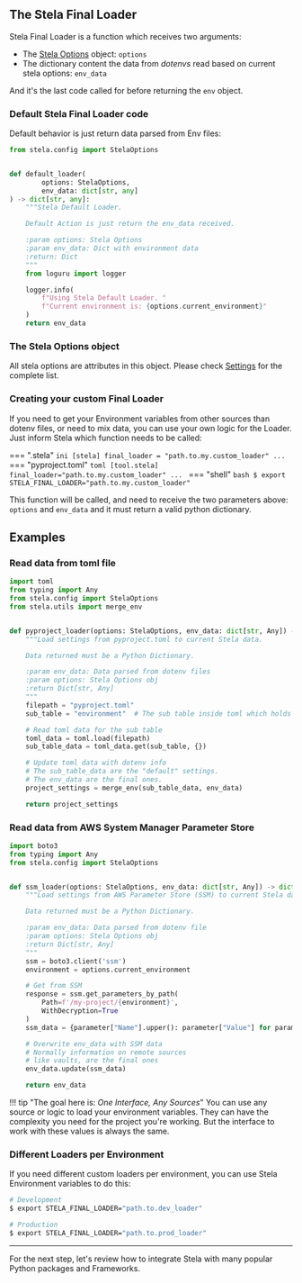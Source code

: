 ## The Stela Final Loader

Stela Final Loader is a function which receives two arguments:

* The [Stela Options](settings.md) object: `options`
* The dictionary content the data from _dotenvs_ read based on current stela options: `env_data`

And it's the last code called for before returning the `env` object.

### Default Stela Final Loader code

Default behavior is just return data parsed from Env files:

```python
from stela.config import StelaOptions


def default_loader(
        options: StelaOptions,
        env_data: dict[str, any]
) -> dict[str, any]:
    """Stela Default Loader.

    Default Action is just return the env_data received.

    :param options: Stela Options
    :param env_data: Dict with environment data
    :return: Dict
    """
    from loguru import logger

    logger.info(
        f"Using Stela Default Loader. "
        f"Current environment is: {options.current_environment}"
    )
    return env_data
```

### The Stela Options object

All stela options are attributes in this object. Please check [Settings](settings.md) for the complete list.

### Creating your custom Final Loader

If you need to get your Environment variables from other sources than dotenv files, or need to mix data, you can use your
own logic for the Loader. Just inform Stela which function needs to be called:

=== ".stela"
    ```ini
    [stela]
    final_loader = "path.to.my.custom_loader"
    ...
    ```
=== "pyproject.toml"
    ```toml
    [tool.stela]
    final_loader="path.to.my.custom_loader"
    ...
    ```
=== "shell"
    ```bash
    $ export STELA_FINAL_LOADER="path.to.my.custom_loader"
    ```

This function will be called, and need to receive the two parameters above: `options` and `env_data` and it must return
a valid python dictionary.

## Examples

### Read data from toml file

```python
import toml
from typing import Any
from stela.config import StelaOptions
from stela.utils import merge_env


def pyproject_loader(options: StelaOptions, env_data: dict[str, Any]) -> dict[str, Any]:
    """Load settings from pyproject.toml to current Stela data.

    Data returned must be a Python Dictionary.

    :param env_data: Data parsed from dotenv files
    :param options: Stela Options obj
    :return Dict[str, Any]
    """
    filepath = "pyproject.toml"
    sub_table = "environment"  # The sub table inside toml which holds your settings

    # Read toml data for the sub table
    toml_data = toml.load(filepath)
    sub_table_data = toml_data.get(sub_table, {})

    # Update toml data with dotenv info
    # The sub_table_data are the "default" settings.
    # The env_data are the final ones.
    project_settings = merge_env(sub_table_data, env_data)

    return project_settings
```

### Read data from AWS System Manager Parameter Store

```python
import boto3
from typing import Any
from stela.config import StelaOptions


def ssm_loader(options: StelaOptions, env_data: dict[str, Any]) -> dict[str, Any]:
    """Load settings from AWS Parameter Store (SSM) to current Stela data.

    Data returned must be a Python Dictionary.

    :param env_data: Data parsed from dotenv file
    :param options: Stela Options obj
    :return Dict[str, Any]
    """
    ssm = boto3.client('ssm')
    environment = options.current_environment

    # Get from SSM
    response = ssm.get_parameters_by_path(
        Path=f'/my-project/{environment}',
        WithDecryption=True
    )
    ssm_data = {parameter["Name"].upper(): parameter["Value"] for parameter in response["Parameters"]}

    # Overwrite env_data with SSM data
    # Normally information on remote sources
    # like vaults, are the final ones
    env_data.update(ssm_data)

    return env_data
```

!!! tip "The goal here is: _One Interface, Any Sources_"
    You can use any source or logic to load your environment variables.
    They can have the complexity you need for the project you're working.
    But the interface to work with these values is always the same.

### Different Loaders per Environment

If you need different custom loaders per environment, you can use Stela Environment variables to do this:

```bash
# Development
$ export STELA_FINAL_LOADER="path.to.dev_loader"
```

```bash
# Production
$ export STELA_FINAL_LOADER="path.to.prod_loader"
```

---

For the next step, let's review how to integrate Stela with many popular Python packages and Frameworks.
